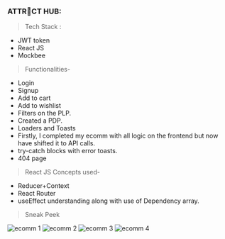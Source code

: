 ### ATTR🔷CT HUB: ###

>Tech Stack :

- JWT token
- React JS
- Mockbee

>Functionalities-
- Login
- Signup
- Add to cart
- Add to wishlist
- Filters on the PLP.
- Created a PDP.
- Loaders and Toasts
- Firstly, I completed my ecomm with all logic on the frontend but now have shifted it to API calls.
- try-catch blocks with error toasts.
- 404 page

>React JS Concepts used-

- Reducer+Context
- React Router
- useEffect understanding along with use of Dependency array.

>Sneak Peek

![ecomm 1](https://user-images.githubusercontent.com/90090601/162116286-0f678050-cfd8-48a1-b56d-fc6a152f8aea.PNG)
![ecomm 2](https://user-images.githubusercontent.com/90090601/162116306-93ded7fa-df63-4d01-abf3-c5838481e4e6.PNG)
![ecomm 3](https://user-images.githubusercontent.com/90090601/162116324-77f1258a-66e0-4788-ac33-515060110a57.PNG)
![ecomm 4](https://user-images.githubusercontent.com/90090601/162116334-0465bb96-8f0c-4ba8-9aaa-120d0e095879.PNG)



